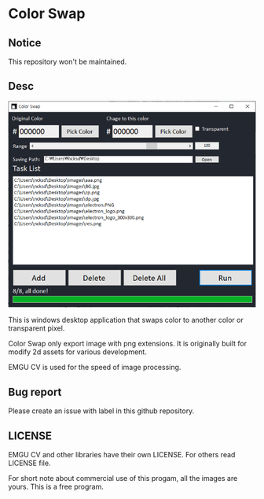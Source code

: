 # Color Swap
## Notice
This repository won't be maintained.

## Desc
![alt App Image](/img/color_swap.PNG)

This is windows desktop application that swaps color to another color or transparent pixel.

Color Swap only export image with png extensions. It is originally built for modify 2d assets for various development.

EMGU CV is used for the speed of image processing.

## Bug report
Please create an issue with label in this github repository.


## LICENSE
EMGU CV and other libraries have their own LICENSE. For others read LICENSE file.

For short note about commercial use of this progam, all the images are yours. This is a free program.
